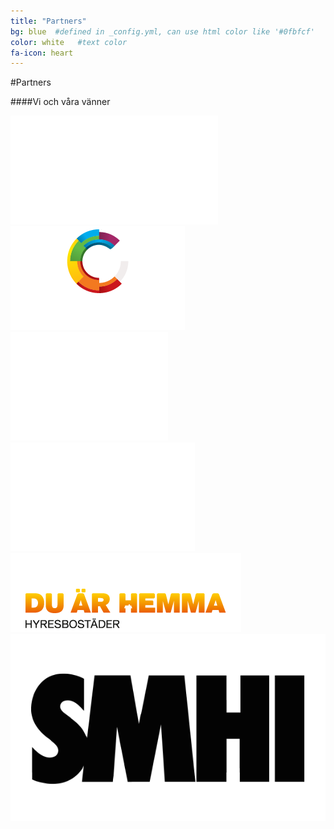 ```yaml
---
title: "Partners"
bg: blue  #defined in _config.yml, can use html color like '#0fbfcf'
color: white   #text color
fa-icon: heart
---
```


#Partners

####Vi och våra vänner

<div class="small.column">
<img src="img/hiq.png">
<img src="img/visualisering.png">
<img src="img/nkpingkommun.png">
</div>

<div class="small.column">
<img src="img/cisco.png">
<img src="img/hyresbostader.png">
</div>

<div class="decorline"></div>

<div class="smallest.column">
<img src="img/smhi.png">
</div>